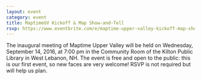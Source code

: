 ```yaml
---
layout: event
category: event
title: MaptimeUV Kickoff & Map Show-and-Tell
rsvp: https://www.eventbrite.com/e/maptime-upper-valley-kickoff-map-show-and-tell-tickets-27054447581
---
```


The inaugural meeting of Maptime Upper Valley will be held on Wednesday, September 14, 2016, at 7:00 pm in the Community Room of the Kilton Public Library in West Lebanon, NH. The event is free and open to the public: this is our first event, so new faces are very welcome! RSVP is not required but will help us plan.